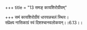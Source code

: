 +++
title = "13 समङ् कायशिरोग्रीवम्"

+++
समं कायशिरोग्रीवं धारयन्नचलं स्थिरः।  
संप्रेक्ष्य नासिकाग्रं स्वं दिशश्चानवलोकयन्।।6.13।।